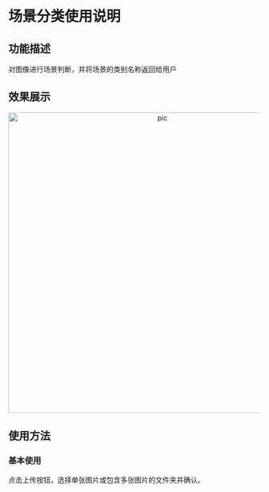 # 场景分类使用说明

## 功能描述

对图像进行场景判断，并将场景的类别名称返回给用户

## 效果展示

<p align="center">
    <img src="https://user-images.githubusercontent.com/78073130/198859539-a018cb81-d619-4d51-a0b0-c48df1433ec3.png" alt = "pic" width = "600" />
</p>

## 使用方法

### 基本使用

点击上传按钮，选择单张图片或包含多张图片的文件夹并确认。
